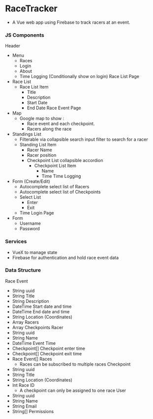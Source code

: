 # RaceTracker

* A Vue web app using Firebase to track racers at an event.

### JS Components
Header
* Menu
  * Races
  * Login
  * About
  * Time Logging (Conditionally show on login)
Race List Page
* Race List 
  * Race List Item
    * Title
    * Description
    * Start Date
    * End Date
Race Event Page
* Map
  * Google map to show :
    * Race event and each checkpoint.
    * Racers along the race
* Standings List
  * Filterable via collapsible search input filter to search for a racer
  * Standing List Item
    * Racer Name
    * Racer position
    * Checkpoint List collapsible accordion
      * Checkpoint List Item
        * Name
        * Time
Time Logging
* Form (Create/Edit)
  * Autocomplete select list of Racers
  * Autocomplete select list of Checkpoints
  * Select List
    * Enter
    * Exit
  * Time
Login Page
* Form
  * Username
  * Password

### Services
* VueX to manage state
* Firebase for authentication and hold race event data

### Data Structure
Race Event
* String uuid
* String Title
* String Description
* DateTime Start date and time
* DateTime End date and time
* String Location (Coordinates)
* Array Racers
* Array Checkpoints
Racer
* String uuid
* String Name
* DateTime Event Time
* Checkpoint[] Checkpoint enter time
* Checkpoint[] Checkpoint exit time
* Race Event[] Races
  * Races can be subscribed to multiple races
Checkpoint
* String uuid
* String Title
* String Location (Coordinates)
* Int Race ID
  * A checkpoint can only be assigned to one race
User
* String uuid
* String Name
* String Email
* String[] Permissions
